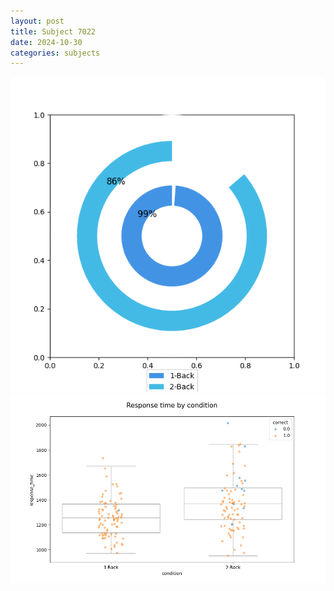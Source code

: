 ```yaml
---
layout: post
title: Subject 7022
date: 2024-10-30
categories: subjects
---
```


![](data/7022/run-1/7022_accuracy_by_condition.png)
![](data/7022/run-1/7022_response_time_by_condition.png)
